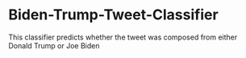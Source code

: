 # Biden-Trump-Tweet-Classifier
This classifier predicts whether the tweet was composed from either Donald Trump or Joe Biden
